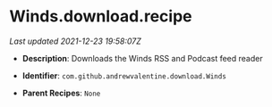 # Winds.download.recipe

_Last updated 2021-12-23 19:58:07Z_

- **Description**: Downloads the Winds RSS and Podcast feed reader

- **Identifier**: `com.github.andrewvalentine.download.Winds`

- **Parent Recipes**: `None`